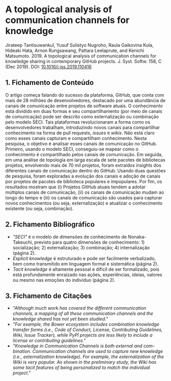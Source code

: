 # A topological analysis of communication channels for knowledge

Jirateep Tantisuwankul, Yusuf Sulistyo Nugroho, Raula Gaikovina Kula, Hideaki Hata, Arnon Rungsawang, Pattara Leelaprute, and Kenichi Matsumoto. 2019. A topological analysis of communication channels for knowledge sharing in contemporary GitHub projects. J. Syst. Softw. 158, C (Dec 2019). DOI: [10.1016/j.jss.2019.110416](https://doi.org/10.1016/j.jss.2019.110416)

## 1. Fichamento de Conteúdo

O artigo começa falando do sucesso da plataforma, GitHub, que conta com mais de 28 milhões de desenvolvedores, destacado por uma abundância de canais de comunicação entre projetos de software atuais. O conhecimento está dividido em duas formas e seu compartilhamento (por meio de canais de comunicação) pode ser descrito como externalização ou combinação pelo modelo SECI. Tais plataformas revolucionaram a forma como os desenvolvedores trabalham, introduzindo novos canais para compartilhar conhecimento na forma de pull requests, _issues_ e _wikis_. Não está claro como esses canais capturam e compartilham conhecimento. Nesta pesquisa, o objetivo é analisar esses canais de comunicação no GitHub. Primeiro, usando o modelo SECI, conseguiu-se mapear como o conhecimento é compartilhado pelos canais de comunicação. Em seguida, em uma análise de topologia em larga escala de sete pacotes de bibliotecas projetos, envolvendo mais de 70 mil projetos, foram extraídos insights dos diferentes canais de comunicação dentro do GitHub. Usando duas questões de pesquisa, foram exploradas a evolução dos canais e adoção de canais por projetos de pacotes de biblioteca populares e impopulares. Por fim, os resultados mostram que (i) Projetos GitHub atuais tendem a adotar múltiplos canais de comunicação, (ii) os canais de comunicação mudam ao longo do tempo e (iii) os canais de comunicação são usados ​​para capturar novos conhecimentos (ou seja, externalização) e atualizar o conhecimento existente (ou seja, combinação).

## 2. Fichamento Bibliográfico

- _"SECI"_ é o modelo de dimensões de conhecimento de Nonaka-Takeuchi, previsto para quatro dimensões de conhecimento: 1) socialização; 2) externalização; 3) combinação; 4) internalização (página 2).
- _Explicit knowledge_ é estruturado e pode ser facilmente verbalizado, bem como transmitido em linguagem formal e sistemática (página 2).
- _Tacit knowledge_ é altamente pessoal e difícil de ser formalizado, pois está profundamente enraizado nas ações, experiências, ideias, valores ou mesmo nas emoções do indivíduo (página 2).

## 3. Fichamento de Citações

- _"Although much work has covered the different communication channels, a mapping of all these communication channels and the knowledge shared has not yet been studied."_
- _"For example, the Bower ecosystem includes combination knowledge transfer forms (i.e., Code of Conduct, License, Contributing Guidelines, Wiki, Issue Tracker), while PyPI projects are less likely to include a license or contributing guidelines."_
- _"Knowledge in Communication Channels is both external and com- bination. Communication channels are used to capture new knowledge (i.e., externalization knowledge). For example, the externalization of the Wiki is very popular. As shown in the preliminary study, the Wiki has some tacit features of being personalized to match the individual project."_
